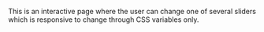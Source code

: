 This is an interactive page where the user can change 
one of several sliders which is responsive to change 
through CSS variables only.
